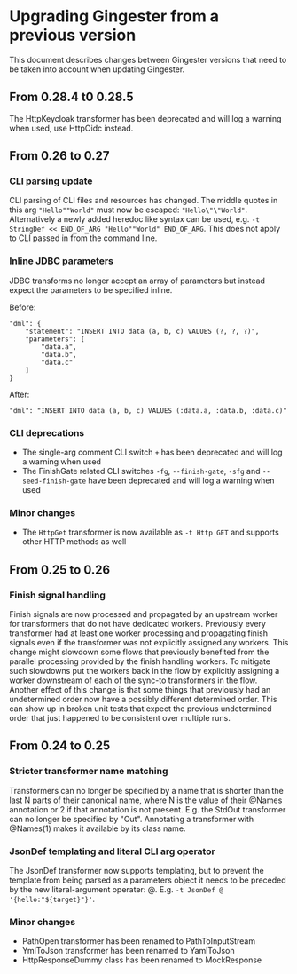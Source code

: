 # Upgrading Gingester from a previous version
This document describes changes between Gingester versions that need to be taken into account when updating Gingester.

## From 0.28.4 t0 0.28.5
The HttpKeycloak transformer has been deprecated and will log a warning when used, use HttpOidc instead.

## From 0.26 to 0.27

### CLI parsing update
CLI parsing of CLI files and resources has changed. The middle quotes in this arg `"Hello""World"` must now be escaped: `"Hello\"\"World"`. Alternatively a newly added heredoc like syntax can be used, e.g. `-t StringDef << END_OF_ARG "Hello""World" END_OF_ARG`. This does not apply to CLI passed in from the command line.

### Inline JDBC parameters
JDBC transforms no longer accept an array of parameters but instead expect the parameters to be specified inline.

Before:
```
"dml": {
    "statement": "INSERT INTO data (a, b, c) VALUES (?, ?, ?)",
    "parameters": [
        "data.a",
        "data.b",
        "data.c"
    ]
}
```

After:
```
"dml": "INSERT INTO data (a, b, c) VALUES (:data.a, :data.b, :data.c)"
```

### CLI deprecations
- The single-arg comment CLI switch `+` has been deprecated and will log a warning when used
- The FinishGate related CLI switches `-fg`, `--finish-gate`, `-sfg` and `--seed-finish-gate` have been deprecated and will log a warning when used

### Minor changes
- The `HttpGet` transformer is now available as `-t Http GET` and supports other HTTP methods as well

## From 0.25 to 0.26

### Finish signal handling
Finish signals are now processed and propagated by an upstream worker for transformers that do not have dedicated workers. Previously every transformer had at least one worker processing and propagating finish signals even if the transformer was not explicitly assigned any workers. This change might slowdown some flows that previously benefited from the parallel processing provided by the finish handling workers. To mitigate such slowdowns put the workers back in the flow by explicitly assigning a worker downstream of each of the sync-to transformers in the flow. Another effect of this change is that some things that previously had an undetermined order now have a possibly different determined order. This can show up in broken unit tests that expect the previous undetermined order that just happened to be consistent over multiple runs.


## From 0.24 to 0.25

### Stricter transformer name matching
Transformers can no longer be specified by a name that is shorter than the last N parts of their canonical name, where N is the value of their @Names annotation or 2 if that annotation is not present. E.g. the StdOut transformer can no longer be specified by "Out". Annotating a transformer with @Names(1) makes it available by its class name.

### JsonDef templating and literal CLI arg operator
The JsonDef transformer now supports templating, but to prevent the template from being parsed as a parameters object it needs to be preceded by the new literal-argument operater: @. E.g. `-t JsonDef @ '{hello:"${target}"}'`.

### Minor changes
- PathOpen transformer has been renamed to PathToInputStream
- YmlToJson transformer has been renamed to YamlToJson
- HttpResponseDummy class has been renamed to MockResponse
